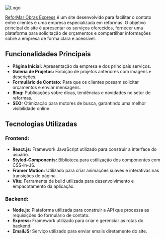 
![Logo](https://reformarobrasexpress.com.br/assets/Logotipo-_-qp0evt.svg)



[ReforMar Obras Express](https://reformarobrasexpress.com.br/) é um site desenvolvido para facilitar o contato entre clientes e uma empresa especializada em reformas. O objetivo principal do site é apresentar os serviços oferecidos, fornecer uma plataforma para solicitação de orçamentos e compartilhar informações sobre a empresa de forma clara e acessível.

## Funcionalidades Principais

- **Página Inicial:** Apresentação da empresa e dos principais serviços.
- **Galeria de Projetos:** Exibição de projetos anteriores com imagens e descrições.
- **Formulário de Contato:** Para que os clientes possam solicitar orçamentos e enviar mensagens.
- **Blog:** Publicações sobre dicas, tendências e novidades no setor de reformas.
- **SEO:** Otimização para motores de busca, garantindo uma melhor visibilidade online.

## Tecnologias Utilizadas

### Frontend:
- **React.js:** Framework JavaScript utilizado para construir a interface do usuário.
- **Styled-Components:** Biblioteca para estilização dos componentes com CSS-in-JS.
- **Framer Motion:** Utilizado para criar animações suaves e interativas nas transições de página.
- **Vite:** Ferramenta de build utilizada para desenvolvimento e empacotamento da aplicação.

### Backend:
- **Node.js:** Plataforma utilizada para construir a API que processa as requisições do formulário de contato.
- **Express:** Framework utilizado para criar e gerenciar as rotas do backend.
- **EmailJS:** Serviço utilizado para enviar emails diretamente do site.

